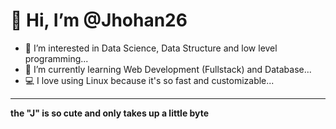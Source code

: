 # 👋 Hi, I’m @Jhohan26
- 👀 I’m interested in Data Science, Data Structure and low level programming...
- 🌱 I’m currently learning Web Development (Fullstack) and Database...
- 💻 I love using Linux because it's so fast and customizable...
---
**the "J" is so cute and only takes up a little byte**

<!---
Jhohan26/Jhohan26 is a ✨ special ✨ repository because its `README.md` (this file) appears on your GitHub profile.
You can click the Preview link to take a look at your changes.
--->
